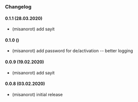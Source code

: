 ### Changelog

#### 0.1.1 (28.03.2020)
* (misanorot) add sayit

#### 0.1.0 ()
* (misanorot) add password for de/activation -- better logging

#### 0.0.9 (19.02.2020)
* (misanorot) add sayit


#### 0.0.8 (03.02.2020)
* (misanorot) initial release
